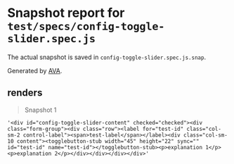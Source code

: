 # Snapshot report for `test/specs/config-toggle-slider.spec.js`

The actual snapshot is saved in `config-toggle-slider.spec.js.snap`.

Generated by [AVA](https://ava.li).

## renders

> Snapshot 1

    '<div id="config-toggle-slider-content" checked="checked"><div class="form-group"><div class="row"><label for="test-id" class="col-sm-2 control-label"><span>test-label</span></label><div class="col-sm-10 content"><togglebutton-stub width="45" height="22" sync="" id="test-id" name="test-id"></togglebutton-stub><p>explanation 1</p><p>explanation 2</p></div></div></div></div>'
